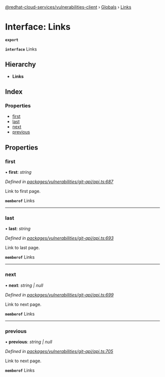 [@redhat-cloud-services/vulnerabilities-client](../README.md) › [Globals](../globals.md) › [Links](links.md)

# Interface: Links

**`export`** 

**`interface`** Links

## Hierarchy

* **Links**

## Index

### Properties

* [first](links.md#first)
* [last](links.md#last)
* [next](links.md#next)
* [previous](links.md#previous)

## Properties

###  first

• **first**: *string*

*Defined in [packages/vulnerabilities/git-api/api.ts:687](https://github.com/RedHatInsights/javascript-clients/blob/master/packages/vulnerabilities/git-api/api.ts#L687)*

Link to first page.

**`memberof`** Links

___

###  last

• **last**: *string*

*Defined in [packages/vulnerabilities/git-api/api.ts:693](https://github.com/RedHatInsights/javascript-clients/blob/master/packages/vulnerabilities/git-api/api.ts#L693)*

Link to last page.

**`memberof`** Links

___

###  next

• **next**: *string | null*

*Defined in [packages/vulnerabilities/git-api/api.ts:699](https://github.com/RedHatInsights/javascript-clients/blob/master/packages/vulnerabilities/git-api/api.ts#L699)*

Link to next page.

**`memberof`** Links

___

###  previous

• **previous**: *string | null*

*Defined in [packages/vulnerabilities/git-api/api.ts:705](https://github.com/RedHatInsights/javascript-clients/blob/master/packages/vulnerabilities/git-api/api.ts#L705)*

Link to next page.

**`memberof`** Links
